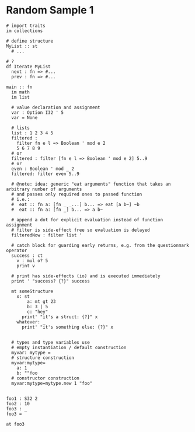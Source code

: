 # Random Sample 1

    # import traits
    im collections

    # define structure
    MyList :: st
      # ...

    # ?
    df Iterate MyList
      next : fn => #...
      prev : fn => #...

    main :: fn
      im math
      im list

      # value declaration and assignment
      var : Option I32 ' 5
      var = None

      # lists
      list : 1 2 3 4 5
      filtered :
        filter fn e l => Boolean ' mod e 2
        5 6 7 8 9
      # or
      filtered : filter [fn e l => Boolean ' mod e 2] 5..9
      # or
      even : Boolean ' mod _ 2
      filtered: filter even 5..9

      # @note: idea: generic "eat arguments" function that takes an arbitrary number of arguments
      # and passes only required ones to passed function
      # i.e.:
      #  eat :: fn a: [fn _ _...] b... => eat [a b~] ~b
      #  eat :: fn a: [fn _] b... => a b~

      # append a dot for explicit evaluation instead of function assignment
      # filter is side-effect free so evaluation is delayed
      filteredNow : filter list '

      # catch block for guarding early returns, e.g. from the questionmark operator
      success : ct
        v : mul o? 5
        print v

      # print has side-effects (io) and is executed immediately
      print ' "success? {?}" success

      mt someStructure
        x: st
            a: mt gt 23
            b: 3 | 5
            c: "hey"
          print' "it's a struct: {?}" x
        whatever: _
          print' "it's something else: {?}" x


      # types and type variables use
      # empty instantiation / default construction
      myvar: mytype =
      # structure construction
      myvar:mytype=
        a: 1
        b: ""foo
      # constructor construction
      myvar:mytype=mytype.new 1 "foo"


	foo1 : S32 2
	foo2 : 10
	foo3 : _
	foo3 =

	at foo3
